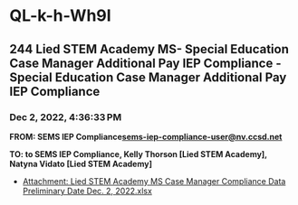 # QL-k-h-Wh9I
## 244 Lied STEM Academy MS- Special Education Case Manager Additional Pay IEP Compliance - Special Education Case Manager Additional Pay IEP Compliance
### Dec 2, 2022, 4:36:33 PM
**FROM: SEMS IEP Compliance<sems-iep-compliance-user@nv.ccsd.net>**

**TO: to SEMS IEP Compliance, Kelly Thorson [Lied STEM Academy], Natyna Vidato [Lied STEM Academy]**






* [Attachment: Lied STEM Academy MS Case Manager Compliance Data Preliminary Date Dec. 2, 2022.xlsx](QL-k-h-Wh9I-attachment-1.xlsx)
